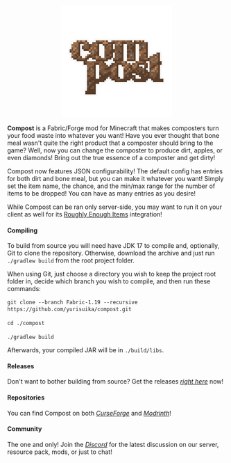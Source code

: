 <p align="center"><img src="https://github.com/yurisuika/Compost/blob/Fabric-1.18/src/main/resources/assets/compost/icon.png?raw=true" width="256" height="256"></p>

**Compost** is a Fabric/Forge mod for Minecraft that makes composters turn your food waste into whatever you want! Have you ever thought that bone meal wasn't quite the right product that a composter should bring to the game? Well, now you can change the composter to produce dirt, apples, or even diamonds! Bring out the true essence of a composter and get dirty!

Compost now features JSON configurability! The default config has entries for both dirt and bone meal, but you can make it whatever you want! Simply set the item name, the chance, and the min/max range for the number of items to be dropped! You can have as many entries as you desire!

While Compost can be ran only server-side, you may want to run it on your client as well for its <a href="https://www.curseforge.com/minecraft/mc-mods/roughly-enough-items">Roughly Enough Items</a> integration!

#### Compiling

To build from source you will need have JDK 17 to compile and, optionally, Git to clone the repository. Otherwise, download the archive and just run `./gradlew build` from the root project folder.

When using Git, just choose a directory you wish to keep the project root folder in, decide which branch you wish to compile, and then run these commands:

```shell script
git clone --branch Fabric-1.19 --recursive https://github.com/yurisuika/compost.git

cd ./compost

./gradlew build
```

Afterwards, your compiled JAR will be in `./build/libs`.

#### Releases

Don't want to bother building from source? Get the releases *[right here](https://github.com/yurisuika/Compost/releases)* now!

#### Repositories

You can find Compost on both *[CurseForge](https://www.curseforge.com/minecraft/mc-mods/compost)* and *[Modrinth](https://modrinth.com/mod/compost)*!

#### Community

The one and only! Join the *[Discord](https://discord.gg/0zdNEkQle7Qg9C1H)* for the latest discussion on our server, resource pack, mods, or just to chat!